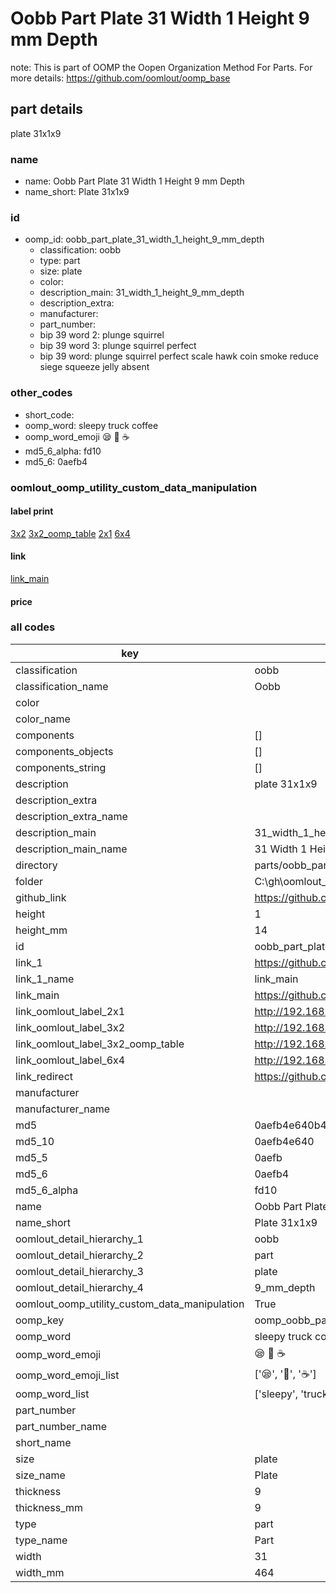 # Oobb Part Plate 31 Width 1 Height 9 mm Depth  

note: This is part of OOMP the Oopen Organization Method For Parts. For more details: https://github.com/oomlout/oomp_base

##  part details
  



plate 31x1x9



### name
* name: Oobb Part Plate 31 Width 1 Height 9 mm Depth
* name_short: Plate 31x1x9 
### id
* oomp_id: oobb_part_plate_31_width_1_height_9_mm_depth
  * classification: oobb
  * type: part
  * size: plate
  * color: 
  * description_main: 31_width_1_height_9_mm_depth
  * description_extra: 
  * manufacturer: 
  * part_number: 
  * bip 39 word 2: plunge squirrel
  * bip 39 word 3: plunge squirrel perfect
  * bip 39 word: plunge squirrel perfect scale hawk coin smoke reduce siege squeeze jelly absent

### other_codes
* short_code: 
* oomp_word: sleepy truck coffee
* oomp_word_emoji :sleepy: :truck: :coffee:
* md5_6_alpha: fd10
* md5_6: 0aefb4






### oomlout_oomp_utility_custom_data_manipulation
#### label print
[3x2](http://192.168.1.245:1112/?label=oomp%20fd10)
[3x2_oomp_table](http://192.168.1.108:1112/?label=oomp%20fd10)
[2x1](http://192.168.1.242:1112/?label=oomp%20fd10)
[6x4](http://192.168.1.55:1112/?label=oomp%20fd10)    

#### link

[link_main](https://github.com/oomlout/oomlout_oobb_version_4_generated_parts/tree/main/navigation_oomp/oobb/part/plate/31_width_1_height_9_mm_depth/part)                              

#### price







### all codes 
| key | value |  
| --- | --- |  
| classification | oobb |  
| classification_name | Oobb |  
| color |  |  
| color_name |  |  
| components | [] |  
| components_objects | [] |  
| components_string | [] |  
| description | plate 31x1x9 |  
| description_extra |  |  
| description_extra_name |  |  
| description_main | 31_width_1_height_9_mm_depth |  
| description_main_name | 31 Width 1 Height 9 mm Depth |  
| directory | parts/oobb_part_plate_31_width_1_height_9_mm_depth |  
| folder | C:\gh\oomlout_oobb_version_4_generated_parts\parts\oobb_part_plate_31_width_1_height_9_mm_depth |  
| github_link | https://github.com/oomlout/oomlout_oomp_part_src/tree/main/parts/oobb_part_plate_31_width_1_height_9_mm_depth |  
| height | 1 |  
| height_mm | 14 |  
| id | oobb_part_plate_31_width_1_height_9_mm_depth |  
| link_1 | https://github.com/oomlout/oomlout_oobb_version_4_generated_parts/tree/main/navigation_oomp/oobb/part/plate/31_width_1_height_9_mm_depth/part |  
| link_1_name | link_main |  
| link_main | https://github.com/oomlout/oomlout_oobb_version_4_generated_parts/tree/main/navigation_oomp/oobb/part/plate/31_width_1_height_9_mm_depth/part |  
| link_oomlout_label_2x1 | http://192.168.1.242:1112/?label=oomp%20fd10 |  
| link_oomlout_label_3x2 | http://192.168.1.245:1112/?label=oomp%20fd10 |  
| link_oomlout_label_3x2_oomp_table | http://192.168.1.108:1112/?label=oomp%20fd10 |  
| link_oomlout_label_6x4 | http://192.168.1.55:1112/?label=oomp%20fd10 |  
| link_redirect | https://github.com/oomlout/oomlout_oobb_version_4_generated_parts/tree/main/parts/oobb_plate_31_01_09 |  
| manufacturer |  |  
| manufacturer_name |  |  
| md5 | 0aefb4e640b41998b5b4ec014634ed37 |  
| md5_10 | 0aefb4e640 |  
| md5_5 | 0aefb |  
| md5_6 | 0aefb4 |  
| md5_6_alpha | fd10 |  
| name | Oobb Part Plate 31 Width 1 Height 9 mm Depth |  
| name_short | Plate 31x1x9  |  
| oomlout_detail_hierarchy_1 | oobb |  
| oomlout_detail_hierarchy_2 | part |  
| oomlout_detail_hierarchy_3 | plate |  
| oomlout_detail_hierarchy_4 | 9_mm_depth |  
| oomlout_oomp_utility_custom_data_manipulation | True |  
| oomp_key | oomp_oobb_part_plate_31_width_1_height_9_mm_depth |  
| oomp_word | sleepy truck coffee |  
| oomp_word_emoji | :sleepy: :truck: :coffee: |  
| oomp_word_emoji_list | [':sleepy:', ':truck:', ':coffee:'] |  
| oomp_word_list | ['sleepy', 'truck', 'coffee'] |  
| part_number |  |  
| part_number_name |  |  
| short_name |  |  
| size | plate |  
| size_name | Plate |  
| thickness | 9 |  
| thickness_mm | 9 |  
| type | part |  
| type_name | Part |  
| width | 31 |  
| width_mm | 464 |  
